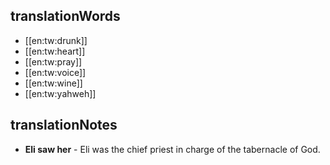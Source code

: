 ## translationWords

* [[en:tw:drunk]]
* [[en:tw:heart]]
* [[en:tw:pray]]
* [[en:tw:voice]]
* [[en:tw:wine]]
* [[en:tw:yahweh]]

## translationNotes

* **Eli saw her** - Eli was the chief priest in charge of the tabernacle of God.
